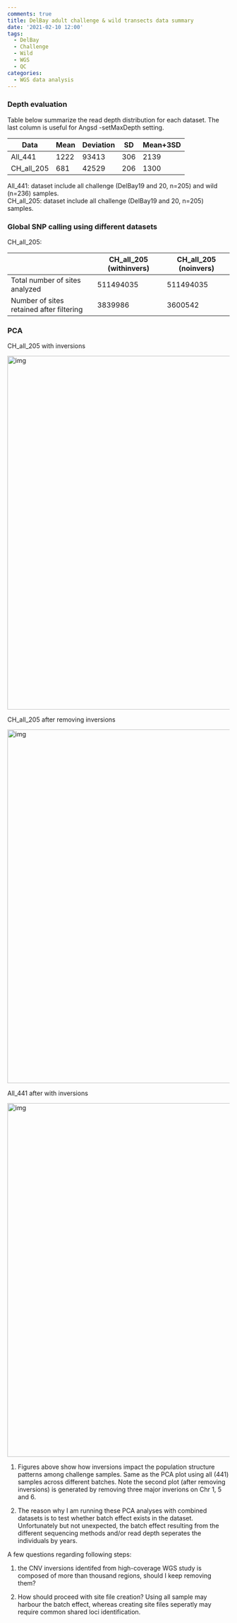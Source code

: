 ```yaml
---
comments: true
title: DelBay adult challenge & wild transects data summary
date: '2021-02-10 12:00'
tags:
  - DelBay
  - Challenge
  - Wild 
  - WGS
  - QC
categories:
  - WGS data analysis
--- 
```


### Depth evaluation

Table below summarize the read depth distribution for each dataset. The last column is useful for Angsd -setMaxDepth setting.

| Data       | Mean | Deviation |  SD | Mean+3SD |
|------------|------|-----------|-----|----------|
| All_441    | 1222 |   93413   | 306 |   2139   |
| CH_all_205 | 681  |   42529   | 206 |   1300   |

All_441: dataset include all challenge (DelBay19 and 20, n=205) and wild (n=236) samples.               
CH_all_205: dataset include all challenge (DelBay19 and 20, n=205) samples.

### Global SNP calling using different datasets 

CH_all_205:

|                                          | CH_all_205 (withinvers) | CH_all_205 (noinvers) |
|------------------------------------------|-------------------------|-----------------------|
| Total number of sites analyzed           | 511494035               | 511494035             |
| Number of sites retained after filtering | 3839986                 | 3600542               |

### PCA 

CH_all_205 with inversions

<img src="https://hzz0024.github.io/images/DelBay_adult/CH_all_maf0.05_minq25_pctind0.7_CV30_masked_withinvers.jpg" alt="img" width="800"/>

CH_all_205 after removing inversions

<img src="https://hzz0024.github.io/images/DelBay_adult/CH_all_maf0.05_minq25_pctind0.7_CV30_masked_noinvers.jpg" alt="img" width="800"/>

All_441 after with inversions

<img src="https://hzz0024.github.io/images/DelBay_adult/All_maf0.05_minq25_pctind0.7_CV30_masked.jpg" alt="img" width="800"/>

1) Figures above show how inversions impact the population structure patterns among challenge samples. Same as the PCA plot using all (441) samples across different batches. Note the second plot (after removing inversions) is generated by removing three major inverions on Chr 1, 5 and 6. 

2) The reason why I am running these PCA analyses with combined datasets is to test whether batch effect exists in the dataset. Unfortunately but not unexpected, the batch effect resulting from the different sequencing methods and/or read depth seperates the individuals by years.

A few questions regarding following steps:

1) the CNV inversions identifed from high-coverage WGS study is composed of more than thousand regions, should I keep removing them?

2) How should proceed with site file creation? Using all sample may harbour the batch effect, whereas creating site files seperatly may require common shared loci identification. 